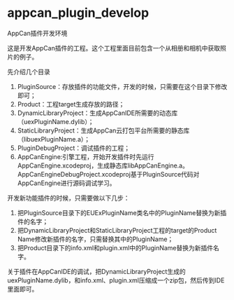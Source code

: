 # appcan_plugin_develop
AppCan插件开发环境

这是开发AppCan插件的工程。这个工程里面目前包含一个从相册和相机中获取照片的例子。

先介绍几个目录   
1. PluginSource：存放插件的功能文件，开发的时候，只需要在这个目录下修改即可；      
2. Product：工程target生成存放的路径；     
3. DynamicLibraryProject：生成AppCanIDE所需要的动态库（uexPluginName.dylib）；       
4. StaticLibraryProject：生成AppCan云打包平台所需要的静态库（libuexPluginName.a）；        
5. PluginDebugProject：调试插件的工程；        
6. AppCanEngine:引擎工程，开始开发插件时先运行AppCanEngine.xcodeproj，生成静态库libAppCanEngine.a。        
   AppCanEngineDebugProject.xcodeproj基于PluginSource代码对AppCanEngine进行源码调试学习。       


开发新功能插件的时候，只需要做以下几步：      
1. 把PluginSource目录下的EUExPluginName类名中的PluginName替换为新插件的名字；       
2. 把DynamicLibraryProject和StaticLibraryProject工程的target的Product Name修改新插件的名字，只需替换其中的PluginName；       
3. 把Product目录下的info.xml和plugin.xml中的PluginName替换为新插件名字。        

关于插件在AppCanIDE的调试，把DynamicLibraryProject生成的uexPluginName.dylib，和info.xml、plugin.xml压缩成一个zip包，然后传到IDE里面即可。
